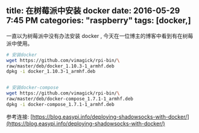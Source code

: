 title: 在树莓派中安装 docker 
date: 2016-05-29 7:45 PM
categories: "raspberry"
tags: [docker,]
---

一直以为树莓派中没有办法安装 docker , 今天在一位博主的博客中看到有在树莓派中使用。

<!--more-->

```bash
# 安装docker
wget https://github.com/vimagick/rpi-bin/\
raw/master/deb/docker_1.10.3-1_armhf.deb  
dpkg -i docker_1.10.3-1_armhf.deb
```

```bash

# 安装docker-compose
wget https://github.com/vimagick/rpi-bin/\
raw/master/deb/docker-compose_1.7.1-1_armhf.deb
dpkg -i docker-compose_1.7.1-1_armhf.deb

```


参考连接: [https://blog.easypi.info/deploying-shadowsocks-with-docker/](https://blog.easypi.info/deploying-shadowsocks-with-docker/)
